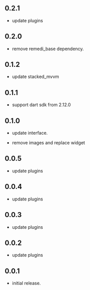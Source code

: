 ## 0.2.1
 - update plugins

## 0.2.0
 - remove remedi_base dependency.

## 0.1.2

 - update stacked_mvvm

## 0.1.1

 - support dart sdk from 2.12.0

## 0.1.0

* update interface.
 - remove images and replace widget

## 0.0.5

* update plugins

## 0.0.4

* update plugins

## 0.0.3

* update plugins

## 0.0.2

* update plugins


## 0.0.1

* initial release.
